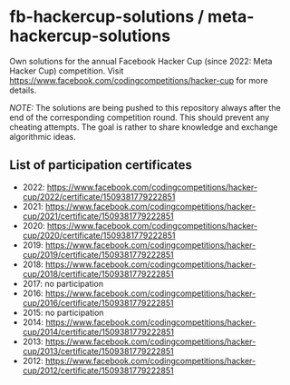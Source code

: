 # fb-hackercup-solutions / meta-hackercup-solutions
Own solutions for the annual Facebook Hacker Cup (since 2022: Meta Hacker Cup) competition. Visit
https://www.facebook.com/codingcompetitions/hacker-cup for more details.

*NOTE:* The solutions are being pushed to this repository always after the end of the corresponding
competition round. This should prevent any cheating attempts. The goal is rather to share knowledge
and exchange algorithmic ideas.

## List of participation certificates
* 2022: https://www.facebook.com/codingcompetitions/hacker-cup/2022/certificate/1509381779222851
* 2021: https://www.facebook.com/codingcompetitions/hacker-cup/2021/certificate/1509381779222851
* 2020: https://www.facebook.com/codingcompetitions/hacker-cup/2020/certificate/1509381779222851
* 2019: https://www.facebook.com/codingcompetitions/hacker-cup/2019/certificate/1509381779222851
* 2018: https://www.facebook.com/codingcompetitions/hacker-cup/2018/certificate/1509381779222851
* 2017: no participation
* 2016: https://www.facebook.com/codingcompetitions/hacker-cup/2016/certificate/1509381779222851
* 2015: no participation
* 2014: https://www.facebook.com/codingcompetitions/hacker-cup/2014/certificate/1509381779222851
* 2013: https://www.facebook.com/codingcompetitions/hacker-cup/2013/certificate/1509381779222851
* 2012: https://www.facebook.com/codingcompetitions/hacker-cup/2012/certificate/1509381779222851
